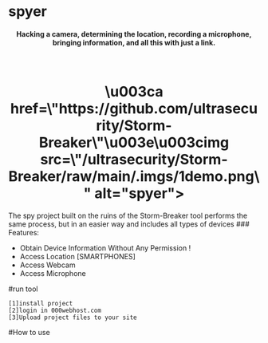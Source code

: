 # spyer
<h4 align="center">Hacking a camera, determining the location, recording a microphone, bringing information, and all this with just a link. </h4>
<h1 align="center">
  <br>
  \u003ca href=\"https://github.com/ultrasecurity/Storm-Breaker\"\u003e\u003cimg src=\"/ultrasecurity/Storm-Breaker/raw/main/.imgs/1demo.png\" alt="spyer"></a>

</h1>
The spy project built on the ruins of the Storm-Breaker tool performs the same process, but in an easier way and includes all types of devices
### Features:

- Obtain Device Information Without Any Permission !
- Access Location [SMARTPHONES] 
- Access Webcam 
- Access Microphone

#run tool 
~~~
[1]install project
[2]login in 000webhost.com
[3]Upload project files to your site
~~~
#How to use
